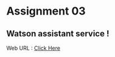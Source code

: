 # Assignment 03

## Watson assistant service !

Web URL : [Click Here](https://web-chat.global.assistant.watson.appdomain.cloud/preview.html?backgroundImageURL=https%3A%2F%2Fau-syd.assistant.watson.cloud.ibm.com%2Fpublic%2Fimages%2Fupx-013ac89f-b893-4351-9b9e-5cf93770a8a2%3A%3A1b90906c-1a02-44b9-b16c-9e1c70ad916a&integrationID=8a8d74e6-38ea-4b94-89cb-4f857eaad0d0&region=au-syd&serviceInstanceID=013ac89f-b893-4351-9b9e-5cf93770a8a2)
